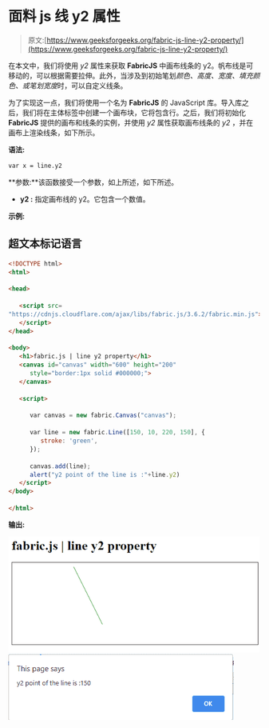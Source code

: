 # 面料 js 线 y2 属性

> 原文:[https://www.geeksforgeeks.org/fabric-js-line-y2-property/](https://www.geeksforgeeks.org/fabric-js-line-y2-property/)

在本文中，我们将使用 *y2* 属性来获取 **FabricJS** 中画布线条的 y2。帆布线是可移动的，可以根据需要拉伸。此外，当涉及到初始笔划*颜色、高度、宽度、填充颜色、*或*笔划宽度*时，可以自定义线条。

为了实现这一点，我们将使用一个名为 **FabricJS** 的 JavaScript 库。导入库之后，我们将在主体标签中创建一个画布块，它将包含行。之后，我们将初始化 **FabricJS** 提供的画布和线条的实例，并使用 *y2* 属性获取画布线条的 *y2* ，并在画布上渲染线条，如下所示。

**语法:**

```html
var x = line.y2
```

**参数:**该函数接受一个参数，如上所述，如下所述。

*   **y2 :** 指定画布线的 y2。它包含一个数值。

**示例:**

## 超文本标记语言

```html
<!DOCTYPE html>
<html>

<head>

   <script src=
"https://cdnjs.cloudflare.com/ajax/libs/fabric.js/3.6.2/fabric.min.js">
   </script>
</head>

<body>
   <h1>fabric.js | line y2 property</h1>
   <canvas id="canvas" width="600" height="200"
      style="border:1px solid #000000;">
   </canvas>

   <script>      

      var canvas = new fabric.Canvas("canvas");

      var line = new fabric.Line([150, 10, 220, 150], {
         stroke: 'green',
      });

      canvas.add(line);
      alert("y2 point of the line is :"+line.y2)
   </script>
</body>

</html>
```

**输出:**

![](img/6517e1d107a241a435eb82c835187715.png) ![](img/b57e423408d09e7371a5eda5c7f53aae.png)